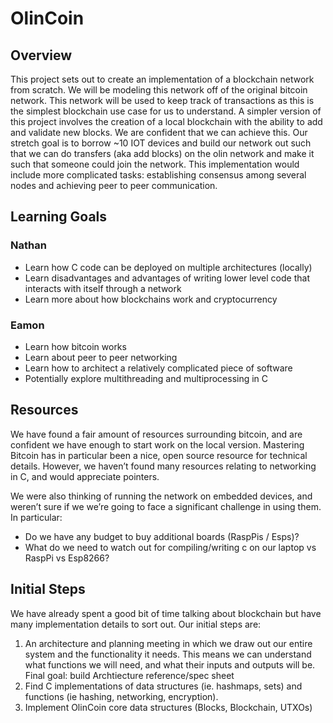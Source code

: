 # OlinCoin

## Overview
This project sets out to create an implementation of a blockchain network from scratch. We will be modeling this network off of the original bitcoin network. This network will be used to keep track of transactions as this is the simplest blockchain use case for us to understand. A simpler version of this project involves the creation of a local blockchain with the ability to add and validate new blocks. We are confident that we can achieve this. Our stretch goal is to borrow ~10 IOT devices and build our network out such that we can do transfers (aka add blocks) on the olin network and make it such that someone could join the network. This implementation would include more complicated tasks: establishing consensus among several nodes and achieving peer to peer communication.
## Learning Goals
### Nathan
- Learn how C code can be deployed on multiple architectures (locally) 
- Learn disadvantages and advantages of writing lower level code that interacts with itself through a network
- Learn more about how blockchains work and cryptocurrency
### Eamon
- Learn how bitcoin works
- Learn about peer to peer networking
- Learn how to architect a relatively complicated piece of software
- Potentially explore multithreading and multiprocessing in C
## Resources
We have found a fair amount of resources surrounding bitcoin, and are confident we have enough to start work on the local version. Mastering Bitcoin has in particular been a nice, open source resource for technical details. However, we haven’t found many resources relating to networking in C, and would appreciate pointers.

We were also thinking of running the network on embedded devices, and weren’t sure if we we’re going to face a significant challenge in using them. In particular:
- Do we have any budget to buy additional boards (RaspPis / Esps)?
- What do we need to watch out for compiling/writing c on our laptop vs RaspPi vs Esp8266?
## Initial Steps
We have already spent a good bit of time talking about blockchain but have many implementation details to sort out. Our initial steps are:
1. An architecture and planning meeting in which we draw out our entire system and the functionality it needs. This means we can understand what functions we will need, and what their inputs and outputs will be. Final goal: build Archtiecture reference/spec sheet
2. Find C implementations of data structures (ie. hashmaps, sets) and functions (ie hashing, networking, encryption).
3. Implement OlinCoin core data structures (Blocks, Blockchain, UTXOs)
